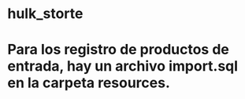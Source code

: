 # hulk_storte

# Para los registro de productos de entrada, hay un archivo import.sql en la carpeta resources.
